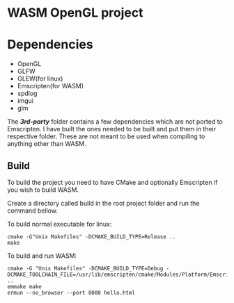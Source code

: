# WASM OpenGL project

# Dependencies

* OpenGL
* GLFW
* GLEW(for linux)
* Emscripten(for WASM)
* spdlog
* imgui
* glm

The ***3rd-party*** folder contains a few dependencies which are not ported to Emscripten.
I have built the ones needed to be built and put them in their respective folder. 
These are not meant to be used when compiling to anything other than WASM. 

## Build
To build the project you need to have CMake and optionally Emscripten if you
wish to build WASM. 

Create a directory called build in the root project folder and run the command bellow.

To build normal executable for linux:
```
cmake -G"Unix Makefiles" -DCMAKE_BUILD_TYPE=Release ..
make
```

To build and run WASM: 
```
cmake -G "Unix Makefiles" -DCMAKE_BUILD_TYPE=Debug -DCMAKE_TOOLCHAIN_FILE=/usr/lib/emscripten/cmake/Modules/Platform/Emscripten.cmake ..
emmake make
ermun --no_browser --port 8000 hello.html
```